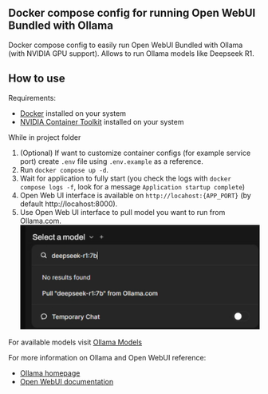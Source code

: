 ## Docker compose config for running Open WebUI Bundled with Ollama

Docker compose config to easily run Open WebUI Bundled with Ollama (with NVIDIA GPU support). Allows to run Ollama models like Deepseek R1.

## How to use

Requirements:
- [Docker](https://docs.docker.com/engine/install/) installed on your system
- [NVIDIA Container Toolkit](https://docs.nvidia.com/datacenter/cloud-native/container-toolkit/latest/install-guide.html) installed on your system

While in project folder
1. (Optional) If want to customize container configs (for example service port) create ```.env``` file using  ```.env.example``` as a reference. 
2. Run `docker compose up -d`.
3. Wait for application to fully start (you check the logs with ```docker compose logs -f```, look for a message ```Application startup complete```)
4. Open Web UI interface is available on ```http://locahost:{APP_PORT}``` (by default http://locahost:8000).
5. Use Open Web UI interface to pull model you want to run from Ollama.com.
![Pull model image](image.png)

For available models visit [Ollama Models](https://ollama.com/search)

For more information on Ollama and Open WebUI reference:
- [Ollama homepage](https://ollama.com/)
- [Open WebUI documentation](https://docs.openwebui.com/)